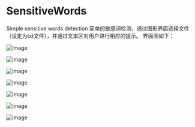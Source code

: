 # SensitiveWords
Simple sensitive words detection
简单的敏感词检测，通过图形界面选择文件（设定为txt文件），并通过文本区对用户进行相应的提示。
界面图如下：

![image](https://github.com/doubiiot/SensitiveWords/tree/master/image/1.png)

![image](https://github.com/doubiiot/SensitiveWords/tree/master/image/2.png)

![image](https://github.com/doubiiot/SensitiveWords/tree/master/image/3.png)

![image](https://github.com/doubiiot/SensitiveWords/tree/master/image/4.png)

![image](https://github.com/doubiiot/SensitiveWords/tree/master/image/5.png)

![image](https://github.com/doubiiot/SensitiveWords/tree/master/image/6.png)

![image](https://github.com/doubiiot/SensitiveWords/tree/master/image/7.png)

